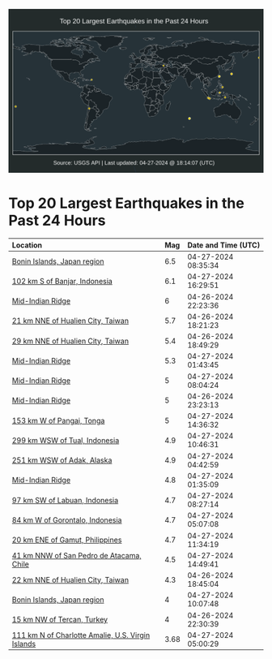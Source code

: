 ![Map](./map.png)

# Top 20 Largest Earthquakes in the Past 24 Hours

| Location | Mag | Date and Time (UTC) |
|:---|:---|:---|
| [Bonin Islands, Japan region](https://earthquake.usgs.gov/earthquakes/eventpage/us6000mu8k) | 6.5 | 04-27-2024 08:35:34 |
| [102 km S of Banjar, Indonesia](https://earthquake.usgs.gov/earthquakes/eventpage/us6000muc0) | 6.1 | 04-27-2024 16:29:51 |
| [Mid-Indian Ridge](https://earthquake.usgs.gov/earthquakes/eventpage/us6000mu57) | 6 | 04-26-2024 22:23:36 |
| [21 km NNE of Hualien City, Taiwan](https://earthquake.usgs.gov/earthquakes/eventpage/us6000mu3y) | 5.7 | 04-26-2024 18:21:23 |
| [29 km NNE of Hualien City, Taiwan](https://earthquake.usgs.gov/earthquakes/eventpage/us6000mu45) | 5.4 | 04-26-2024 18:49:29 |
| [Mid-Indian Ridge](https://earthquake.usgs.gov/earthquakes/eventpage/us6000mu6f) | 5.3 | 04-27-2024 01:43:45 |
| [Mid-Indian Ridge](https://earthquake.usgs.gov/earthquakes/eventpage/us6000mu8g) | 5 | 04-27-2024 08:04:24 |
| [Mid-Indian Ridge](https://earthquake.usgs.gov/earthquakes/eventpage/us6000mu5j) | 5 | 04-26-2024 23:23:13 |
| [153 km W of Pangai, Tonga](https://earthquake.usgs.gov/earthquakes/eventpage/us6000mubd) | 5 | 04-27-2024 14:36:32 |
| [299 km WSW of Tual, Indonesia](https://earthquake.usgs.gov/earthquakes/eventpage/us6000mua3) | 4.9 | 04-27-2024 10:46:31 |
| [251 km WSW of Adak, Alaska](https://earthquake.usgs.gov/earthquakes/eventpage/us6000mu7g) | 4.9 | 04-27-2024 04:42:59 |
| [Mid-Indian Ridge](https://earthquake.usgs.gov/earthquakes/eventpage/us6000mu6h) | 4.8 | 04-27-2024 01:35:09 |
| [97 km SW of Labuan, Indonesia](https://earthquake.usgs.gov/earthquakes/eventpage/us6000mu8h) | 4.7 | 04-27-2024 08:27:14 |
| [84 km W of Gorontalo, Indonesia](https://earthquake.usgs.gov/earthquakes/eventpage/us6000mu7q) | 4.7 | 04-27-2024 05:07:08 |
| [20 km ENE of Gamut, Philippines](https://earthquake.usgs.gov/earthquakes/eventpage/us6000muae) | 4.7 | 04-27-2024 11:34:19 |
| [41 km NNW of San Pedro de Atacama, Chile](https://earthquake.usgs.gov/earthquakes/eventpage/us6000mubg) | 4.5 | 04-27-2024 14:49:41 |
| [22 km NNE of Hualien City, Taiwan](https://earthquake.usgs.gov/earthquakes/eventpage/us6000mu4e) | 4.3 | 04-26-2024 18:45:04 |
| [Bonin Islands, Japan region](https://earthquake.usgs.gov/earthquakes/eventpage/us6000mua1) | 4 | 04-27-2024 10:07:48 |
| [15 km NW of Tercan, Turkey](https://earthquake.usgs.gov/earthquakes/eventpage/us6000mu56) | 4 | 04-26-2024 22:30:39 |
| [111 km N of Charlotte Amalie, U.S. Virgin Islands](https://earthquake.usgs.gov/earthquakes/eventpage/pr2024118000) | 3.68 | 04-27-2024 05:00:29 |
